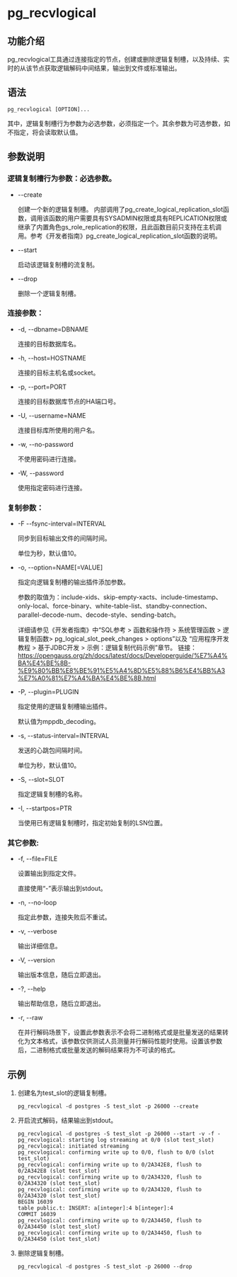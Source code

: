 # pg\_recvlogical<a name="ZH-CN_TOPIC_0000001092048360"></a>

## 功能介绍<a name="section143231619112111"></a>

pg\_recvlogical工具通过连接指定的节点，创建或删除逻辑复制槽，以及持续、实时的从该节点获取逻辑解码中间结果，输出到文件或标准输出。

## 语法<a name="section1763981272214"></a>

```
pg_recvlogical [OPTION]...
```

其中，逻辑复制槽行为参数为必选参数，必须指定一个。其余参数为可选参数，如不指定，将会读取默认值。

## 参数说明<a name="section927885412229"></a>

### 逻辑复制槽行为参数：必选参数。

-   --create

    创建一个新的逻辑复制槽。
    内部调用了pg_create_logical_replication_slot函数，调用该函数的用户需要具有SYSADMIN权限或具有REPLICATION权限或继承了内置角色gs_role_replication的权限，且此函数目前只支持在主机调用。参考《开发者指南》pg_create_logical_replication_slot函数的说明。

-   --start

    启动该逻辑复制槽的流复制。

-   --drop

    删除一个逻辑复制槽。



### 连接参数：

-   -d, --dbname=DBNAME

    连接的目标数据库名。

-   -h, --host=HOSTNAME

    连接的目标主机名或socket。

-   -p, --port=PORT

    连接的目标数据库节点的HA端口号。

-   -U, --username=NAME

    连接目标库所使用的用户名。

-   -w, --no-password

    不使用密码进行连接。

-   -W, --password

    使用指定密码进行连接。

### 复制参数：

-   -F  --fsync-interval=INTERVAL

    同步到目标输出文件的间隔时间。

    单位为秒，默认值10。

-   -o, --option=NAME\[=VALUE\]

    指定向逻辑复制槽的输出插件添加参数。

    参数的取值为：include-xids、skip-empty-xacts、include-timestamp、only-local、force-binary、white-table-list、standby-connection、parallel-decode-num、decode-style、sending-batch。

    详细请参见《开发者指南》中“SQL参考 \> 函数和操作符 \> 系统管理函数 \> 逻辑复制函数\> pg_logical_slot_peek_changes > options”以及 “应用程序开发教程 > 基于JDBC开发 > 示例：逻辑复制代码示例”章节。
    链接：https://opengauss.org/zh/docs/latest/docs/Developerguide/%E7%A4%BA%E4%BE%8B-%E9%80%BB%E8%BE%91%E5%A4%8D%E5%88%B6%E4%BB%A3%E7%A0%81%E7%A4%BA%E4%BE%8B.html

-   -P, --plugin=PLUGIN

    指定使用的逻辑复制槽输出插件。

    默认值为mppdb\_decoding。

-   -s, --status-interval=INTERVAL

    发送的心跳包间隔时间。

    单位为秒，默认值10。

-   -S, --slot=SLOT

    指定逻辑复制槽的名称。

-   -I, --startpos=PTR

    当使用已有逻辑复制槽时，指定初始复制的LSN位置。

### 其它参数:

-   -f, --file=FILE

    设置输出到指定文件。

    直接使用“-”表示输出到stdout。

-   -n, --no-loop

    指定此参数，连接失败后不重试。

-   -v, --verbose

    输出详细信息。

-   -V, --version

    输出版本信息，随后立即退出。

-   -?, --help

    输出帮助信息，随后立即退出。
    
-   -r, --raw

    在并行解码场景下，设置此参数表示不会将二进制格式或是批量发送的结果转化为文本格式，该参数仅供测试人员测量并行解码性能时使用。设置该参数后，二进制格式或批量发送的解码结果将为不可读的格式。



## 示例<a name="section655133344514"></a>

1.  创建名为test\_slot的逻辑复制槽。

    ```
    pg_recvlogical -d postgres -S test_slot -p 26000 --create
    ```

2.  开启流式解码，结果输出到stdout。

    ```
    pg_recvlogical -d postgres -S test_slot -p 26000 --start -v -f -
    pg_recvlogical: starting log streaming at 0/0 (slot test_slot)
    pg_recvlogical: initiated streaming
    pg_recvlogical: confirming write up to 0/0, flush to 0/0 (slot test_slot)
    pg_recvlogical: confirming write up to 0/2A342E8, flush to 0/2A342E8 (slot test_slot)
    pg_recvlogical: confirming write up to 0/2A34320, flush to 0/2A34320 (slot test_slot)
    pg_recvlogical: confirming write up to 0/2A34320, flush to 0/2A34320 (slot test_slot)
    BEGIN 16039
    table public.t: INSERT: a[integer]:4 b[integer]:4
    COMMIT 16039
    pg_recvlogical: confirming write up to 0/2A34450, flush to 0/2A34450 (slot test_slot)
    pg_recvlogical: confirming write up to 0/2A34450, flush to 0/2A34450 (slot test_slot)
    ```

3.  删除逻辑复制槽。

    ```
    pg_recvlogical -d postgres -S test_slot -p 26000 --drop
    ```


